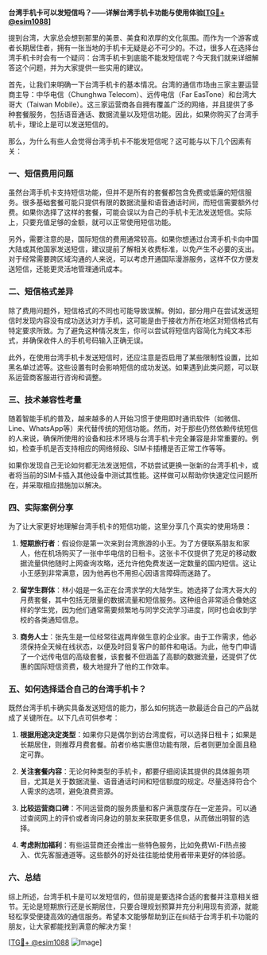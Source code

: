 **台湾手机卡可以发短信吗？——详解台湾手机卡功能与使用体验[[TG💪+ @esim1088](https://t.me/s/esim1088)]**

提到台湾，大家总会想到那里的美景、美食和浓厚的文化氛围。而作为一个游客或者长期居住者，拥有一张当地的手机卡无疑是必不可少的。不过，很多人在选择台湾手机卡时会有一个疑问：台湾手机卡到底能不能发短信呢？今天我们就来详细解答这个问题，并为大家提供一些实用的建议。

首先，让我们来明确一下台湾手机卡的基本情况。台湾的通信市场由三家主要运营商主导：中华电信（Chunghwa Telecom）、远传电信（Far EasTone）和台湾大哥大（Taiwan Mobile）。这三家运营商各自拥有覆盖广泛的网络，并且提供了多种套餐服务，包括语音通话、数据流量以及短信功能。因此，如果你购买了台湾手机卡，理论上是可以发送短信的。

那么，为什么有些人会觉得台湾手机卡不能发短信呢？这可能与以下几个因素有关：

### 一、短信费用问题

虽然台湾手机卡支持短信功能，但并不是所有的套餐都包含免费或低廉的短信服务。很多基础套餐可能只提供有限的数据流量和语音通话时间，而短信需要额外付费。如果你选择了这样的套餐，可能会误以为自己的手机卡无法发送短信。实际上，只要充值足够的金额，就可以正常使用短信功能。

另外，需要注意的是，国际短信的费用通常较高。如果你想通过台湾手机卡向中国大陆或其他国家发送短信，建议提前了解相关收费标准，以免产生不必要的支出。对于经常需要跨区域沟通的人来说，可以考虑开通国际漫游服务，这样不仅方便发送短信，还能更灵活地管理通讯成本。

### 二、短信格式差异

除了费用问题外，短信格式的不同也可能导致误解。例如，部分用户在尝试发送短信时发现内容没有成功送达对方手机，这可能是由于接收方所在地区对短信格式有特定要求所致。为了避免这种情况发生，你可以尝试将短信内容简化为纯文本形式，并确保收件人的手机号码输入正确无误。

此外，在使用台湾手机卡发送短信时，还应注意是否启用了某些限制性设置，比如黑名单过滤等。这些设置有时会影响短信的成功发送。如果遇到此类问题，可以联系运营商客服进行咨询和调整。

### 三、技术兼容性考量

随着智能手机的普及，越来越多的人开始习惯于使用即时通讯软件（如微信、Line、WhatsApp等）来代替传统的短信功能。然而，对于那些仍然依赖传统短信的人来说，确保所使用的设备和技术环境与台湾手机卡完全兼容是非常重要的。例如，检查手机是否支持相应的网络频段、SIM卡插槽是否正常工作等等。

如果你发现自己无论如何都无法发送短信，不妨尝试更换一张新的台湾手机卡，或者将当前的SIM卡插入其他设备中测试其性能。这样做可以帮助你快速定位问题所在，并采取相应措施加以解决。

### 四、实际案例分享

为了让大家更好地理解台湾手机卡的短信功能，这里分享几个真实的使用场景：

1. **短期旅行者**：假设你是第一次来到台湾旅游的小王。为了方便联系朋友和家人，他在机场购买了一张中华电信的日租卡。这张卡不仅提供了充足的移动数据流量供他随时上网查询攻略，还允许他免费发送一定数量的国内短信。这让小王感到非常满意，因为他再也不用担心因语言障碍而迷路了。

2. **留学生群体**：林小姐是一名正在台湾求学的大陆学生。她选择了台湾大哥大的月费套餐，其中包括无限量的数据流量和短信服务。这种组合非常适合像她这样的学生党，因为他们通常需要频繁地与同学交流学习进度，同时也会收到学校的各类通知信息。

3. **商务人士**：张先生是一位经常往返两岸做生意的企业家。由于工作需求，他必须保持全天候在线状态，以便及时回复客户的邮件和电话。为此，他专门申请了一个远传电信的高级套餐，该套餐不但涵盖了高额的数据流量，还提供了优惠的国际短信资费，极大地提升了他的工作效率。

### 五、如何选择适合自己的台湾手机卡？

既然台湾手机卡确实具备发送短信的能力，那么如何挑选一款最适合自己的产品就成了关键所在。以下几点可供参考：

1. **根据用途决定类型**：如果你只是偶尔到访台湾度假，可以选择日租卡；如果是长期居住，则推荐月费套餐。前者价格实惠但功能有限，后者则更加全面且稳定可靠。

2. **关注套餐内容**：无论何种类型的手机卡，都要仔细阅读其提供的具体服务项目，尤其是关于数据流量、语音通话时间和短信额度的规定。尽量选择符合个人需求的选项，避免浪费资源。

3. **比较运营商口碑**：不同运营商的服务质量和客户满意度存在一定差异。可以通过查阅网上的评价或者询问身边的朋友来获取更多信息，从而做出明智的选择。

4. **考虑附加福利**：有些运营商还会推出一些特色服务，比如免费Wi-Fi热点接入、优先客服通道等。这些额外的好处往往能给使用者带来更好的体验感。

### 六、总结

综上所述，台湾手机卡是可以发短信的，但前提是要选择合适的套餐并注意相关细节。无论是短期旅行还是长期居住，只要合理规划预算并充分利用现有资源，就能轻松享受便捷高效的通信服务。希望本文能够帮助到正在纠结于台湾手机卡功能的朋友，让大家都能找到满意的解决方案！

[[TG💪+ @esim1088](https://t.me/s/esim1088) ![Image](https://i.postimg.cc/4NQfJmqS/Snipaste-2025-05-13-00-14-12.png)]